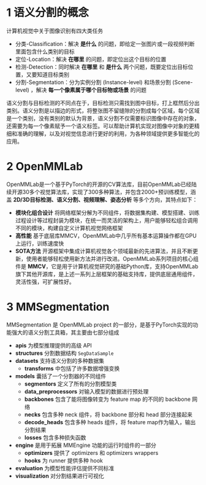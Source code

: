 # 1 语义分割的概念

计算机视觉中关于图像识别有四大类任务

+ 分类-Classification：解决 **是什么** 的问题，即给定一张图片或一段视频判断里面包含什么类别的目标
+ 定位-Location：解决 **在哪里** 的问题，即定位出这个目标的位置
+ 检测-Detection：同时解决 **在哪里** 和 **是什么** 两个问题，既要定位出目标位置，又要知道目标类别
+ 分割-Segmentation：分为实例分割 (Instance-level) 和场景分割 (Scene-level) ，解决 **每一个像素属于哪个目标物或场景** 的问题

语义分割与目标检测的不同点在于，目标检测只需找到图中目标，打上框然后分出类别。语义分割是以描边的形式，将整张图不留缝隙的分割成每个区域，每个区域是一个类别，没有类别的默认为背景，语义分割不仅需要标识图像中存在的对象，还需要为每一个像素赋予一个语义标签。可以帮助计算机实现对图像中对象的更精细和准确的理解，以及对视觉信息进行更好的利用，为各种领域提供更多智能化的应用。

# 2 OpenMMLab

OpenMMLab是一个基于PyTorch的开源的CV算法库，目前OpenMMLab已经陆续开源30多个视觉算法库，实现了300多种算法，并包含2000+预训练模型，涵盖 **2D/3D目标检测、语义分割、视频理解、姿态分析** 等多个方向，其特点如下：

+ **模块化组合设计** 将网络框架分解为不同组件，将数据集构建、模型搭建、训练过程设计等过程封装为模块，在统一而灵活的架构上，用户能够轻松组合调用不同的模块，构建自定义计算机视觉网络框架
+ **高性能** 基于底层库MMCV，OpenMMLab中几乎所有基本运算操作都在GPU上运行，训练速度快
+ **SOTA方法** 开源框架中集成计算机视觉各个领域最新的先进算法，并且不断更新，使用者能够轻松使用新方法并进行改进。OpenMMLab系列项目的核心组件是 **MMCV**，它是用于计算机视觉研究的基础Python库，支持OpenMMLab旗下其他开源库，是上述一系列上层框架的基础支持库，提供底层通用组件，灵活性强，可扩展性好。

# 3 MMSegmentation

MMSegmentation 是 OpenMMLab project 的一部分，是基于PyTorch实现的功能强大的语义分割工具箱，其主要由七部分组成

+ **apis** 为模型推理提供的高级 API
+ **structures** 分割数据结构 `SegDataSample`
+ **datasets** 支持语义分割的多种数据集
  + **transforms** 中包括了许多数据增强变换
+ **models** 囊括了一个分割器的不同组件
  + **segmentors** 定义了所有的分割模型类
  + **data_preprocessors** 对输入模型的数据进行预处理
  + **backbones** 包含了能将图像转变为 feature map 的不同的 backbone 网络
  + **necks** 包含多种 neck 组件，将 backbone 部分和 head 部分连接起来
  + **decode_heads** 包含多种 heads 组件，将 feature map作为输入，输出分割结果
  + **losses** 包含多种损失函数
+ **engine** 是用于拓展 MMEngine 功能的运行时组件的一部分
  + **optimizers** 提供了 optimizers 和 optimizers wrappers
  + **hooks** 为 runner 提供多种 hook
+ **evaluation** 为模型性能评估提供不同标准
+ **visualization** 对分割结果进行可视化
